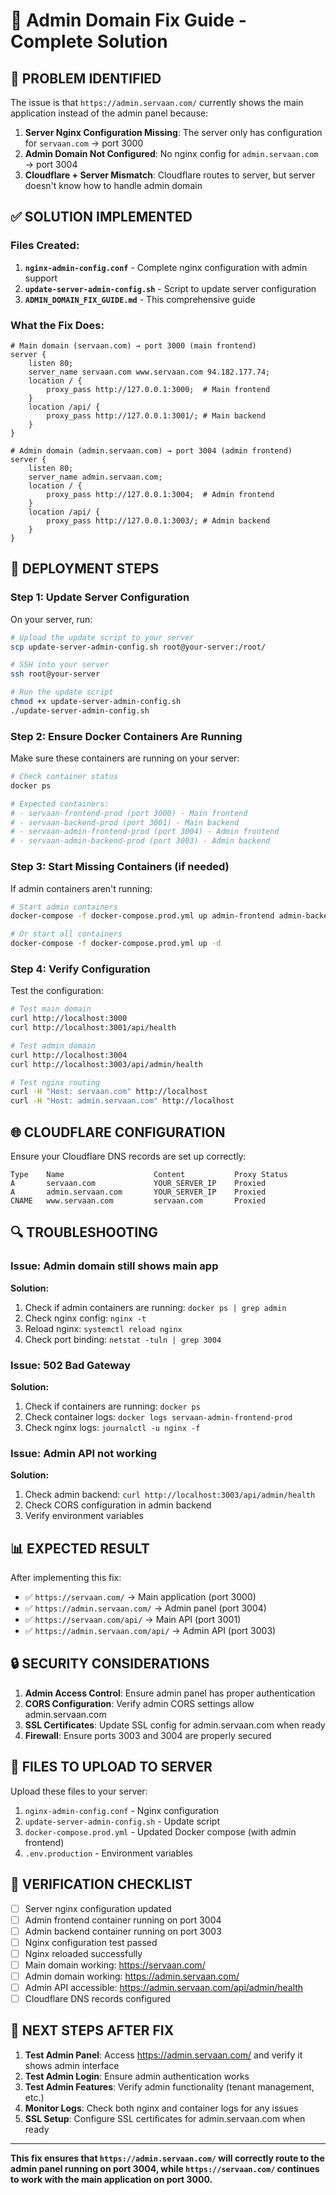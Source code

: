 # 🔧 Admin Domain Fix Guide - Complete Solution

## 🚨 **PROBLEM IDENTIFIED**

The issue is that `https://admin.servaan.com/` currently shows the main application instead of the admin panel because:

1. **Server Nginx Configuration Missing**: The server only has configuration for `servaan.com` → port 3000
2. **Admin Domain Not Configured**: No nginx config for `admin.servaan.com` → port 3004
3. **Cloudflare + Server Mismatch**: Cloudflare routes to server, but server doesn't know how to handle admin domain

## ✅ **SOLUTION IMPLEMENTED**

### **Files Created:**

1. **`nginx-admin-config.conf`** - Complete nginx configuration with admin support
2. **`update-server-admin-config.sh`** - Script to update server configuration
3. **`ADMIN_DOMAIN_FIX_GUIDE.md`** - This comprehensive guide

### **What the Fix Does:**

```nginx
# Main domain (servaan.com) → port 3000 (main frontend)
server {
    listen 80;
    server_name servaan.com www.servaan.com 94.182.177.74;
    location / {
        proxy_pass http://127.0.0.1:3000;  # Main frontend
    }
    location /api/ {
        proxy_pass http://127.0.0.1:3001/; # Main backend
    }
}

# Admin domain (admin.servaan.com) → port 3004 (admin frontend)
server {
    listen 80;
    server_name admin.servaan.com;
    location / {
        proxy_pass http://127.0.0.1:3004;  # Admin frontend
    }
    location /api/ {
        proxy_pass http://127.0.0.1:3003/; # Admin backend
    }
}
```

## 🚀 **DEPLOYMENT STEPS**

### **Step 1: Update Server Configuration**

On your server, run:

```bash
# Upload the update script to your server
scp update-server-admin-config.sh root@your-server:/root/

# SSH into your server
ssh root@your-server

# Run the update script
chmod +x update-server-admin-config.sh
./update-server-admin-config.sh
```

### **Step 2: Ensure Docker Containers Are Running**

Make sure these containers are running on your server:

```bash
# Check container status
docker ps

# Expected containers:
# - servaan-frontend-prod (port 3000) - Main frontend
# - servaan-backend-prod (port 3001) - Main backend  
# - servaan-admin-frontend-prod (port 3004) - Admin frontend
# - servaan-admin-backend-prod (port 3003) - Admin backend
```

### **Step 3: Start Missing Containers (if needed)**

If admin containers aren't running:

```bash
# Start admin containers
docker-compose -f docker-compose.prod.yml up admin-frontend admin-backend -d

# Or start all containers
docker-compose -f docker-compose.prod.yml up -d
```

### **Step 4: Verify Configuration**

Test the configuration:

```bash
# Test main domain
curl http://localhost:3000
curl http://localhost:3001/api/health

# Test admin domain
curl http://localhost:3004
curl http://localhost:3003/api/admin/health

# Test nginx routing
curl -H "Host: servaan.com" http://localhost
curl -H "Host: admin.servaan.com" http://localhost
```

## 🌐 **CLOUDFLARE CONFIGURATION**

Ensure your Cloudflare DNS records are set up correctly:

```
Type    Name                    Content           Proxy Status
A       servaan.com             YOUR_SERVER_IP    Proxied
A       admin.servaan.com       YOUR_SERVER_IP    Proxied
CNAME   www.servaan.com         servaan.com       Proxied
```

## 🔍 **TROUBLESHOOTING**

### **Issue: Admin domain still shows main app**

**Solution:**
1. Check if admin containers are running: `docker ps | grep admin`
2. Check nginx config: `nginx -t`
3. Reload nginx: `systemctl reload nginx`
4. Check port binding: `netstat -tuln | grep 3004`

### **Issue: 502 Bad Gateway**

**Solution:**
1. Check if containers are running: `docker ps`
2. Check container logs: `docker logs servaan-admin-frontend-prod`
3. Check nginx logs: `journalctl -u nginx -f`

### **Issue: Admin API not working**

**Solution:**
1. Check admin backend: `curl http://localhost:3003/api/admin/health`
2. Check CORS configuration in admin backend
3. Verify environment variables

## 📊 **EXPECTED RESULT**

After implementing this fix:

- ✅ `https://servaan.com/` → Main application (port 3000)
- ✅ `https://admin.servaan.com/` → Admin panel (port 3004)
- ✅ `https://servaan.com/api/` → Main API (port 3001)
- ✅ `https://admin.servaan.com/api/` → Admin API (port 3003)

## 🔒 **SECURITY CONSIDERATIONS**

1. **Admin Access Control**: Ensure admin panel has proper authentication
2. **CORS Configuration**: Verify admin CORS settings allow admin.servaan.com
3. **SSL Certificates**: Update SSL config for admin.servaan.com when ready
4. **Firewall**: Ensure ports 3003 and 3004 are properly secured

## 📝 **FILES TO UPLOAD TO SERVER**

Upload these files to your server:

1. `nginx-admin-config.conf` - Nginx configuration
2. `update-server-admin-config.sh` - Update script
3. `docker-compose.prod.yml` - Updated Docker compose (with admin frontend)
4. `.env.production` - Environment variables

## 🎯 **VERIFICATION CHECKLIST**

- [ ] Server nginx configuration updated
- [ ] Admin frontend container running on port 3004
- [ ] Admin backend container running on port 3003
- [ ] Nginx configuration test passed
- [ ] Nginx reloaded successfully
- [ ] Main domain working: https://servaan.com/
- [ ] Admin domain working: https://admin.servaan.com/
- [ ] Admin API accessible: https://admin.servaan.com/api/admin/health
- [ ] Cloudflare DNS records configured

## 🚀 **NEXT STEPS AFTER FIX**

1. **Test Admin Panel**: Access https://admin.servaan.com/ and verify it shows admin interface
2. **Test Admin Login**: Ensure admin authentication works
3. **Test Admin Features**: Verify admin functionality (tenant management, etc.)
4. **Monitor Logs**: Check both nginx and container logs for any issues
5. **SSL Setup**: Configure SSL certificates for admin.servaan.com when ready

---

**This fix ensures that `https://admin.servaan.com/` will correctly route to the admin panel running on port 3004, while `https://servaan.com/` continues to work with the main application on port 3000.**
